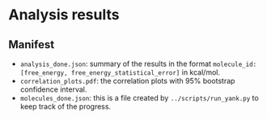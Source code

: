 # Analysis results

## Manifest
* `analysis_done.json`: summary of the results in the format `molecule_id: [free_energy, free_energy_statistical_error]`
in kcal/mol.
* `correlation_plots.pdf`: the correlation plots with 95% bootstrap confidence interval.
* `molecules_done.json`: this is a file created by `../scripts/run_yank.py` to keep track of the progress.
